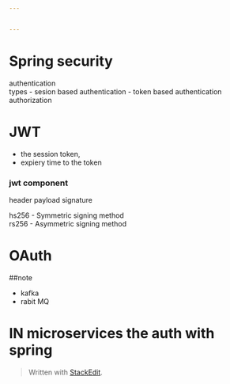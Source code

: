 ```yaml
---


---
```


<h1 id="spring-security">Spring security</h1>
<p>authentication<br>
types - sesion based authentication - token based authentication<br>
authorization</p>
<h1 id="jwt">JWT</h1>
<ul>
<li>the session token,</li>
<li>expiery time to the token</li>
</ul>
<h3 id="jwt-component">jwt component</h3>
<p>header payload signature</p>
<p>hs256 - Symmetric signing method<br>
rs256 - Asymmetric signing method</p>
<h1 id="oauth">OAuth</h1>
<p>##note</p>
<ul>
<li>kafka</li>
<li>rabit MQ</li>
</ul>
<h1 id="in-microservices-the-auth-with-spring">IN microservices the auth with spring</h1>
<blockquote>
<p>Written with <a href="https://stackedit.io/">StackEdit</a>.</p>
</blockquote>

